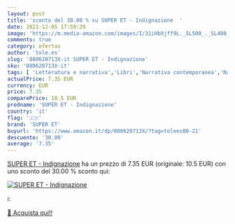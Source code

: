 ```yaml
---
layout: post
title: 'sconto del 30.00 % su SUPER ET - Indignazione  '
date: 2021-12-05 17:59:29
image: 'https://m.media-amazon.com/images/I/31iHbXjff9L._SL500_._SL400_.jpg'
comments: true
category: ofertas
author: 'tole.es'
slug: '880620713X-it SUPER ET - Indignazione'
sku: '880620713X-it'
tags: [ 'Letteratura e narrativa','Libri','Narrativa contemporanea','Narrativa di genere','Narrativa letteraria','super et', ]
actualPrice: 7.35 EUR
currency: EUR
price: 7.35
comparePrice: 10.5 EUR
prodname: 'SUPER ET - Indignazione'
country: 'it'
flag: '🇮🇹'
brand: 'SUPER ET'
buyurl: 'https://www.amazon.it/dp/880620713X/?tag=tolees00-21'
descuento: '30.00'
average: '7.35'
---
```


[SUPER ET - Indignazione](https://www.amazon.it/dp/880620713X/?tag=tolees00-21) ha un prezzo di 7.35 EUR (originale: 10.5 EUR) con uno sconto del 30.00 % sconto qui:

[![SUPER ET - Indignazione](https://m.media-amazon.com/images/I/31iHbXjff9L._SL500_._SL400_.jpg)](https://www.amazon.it/dp/880620713X/?tag=tolees00-21)

ℹ️:


[🛒 Acquista qui!!](https://www.amazon.it/dp/880620713X/?tag=tolees00-21)
